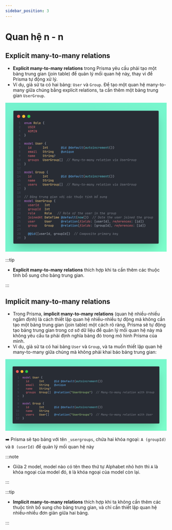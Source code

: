 ```yaml
---
sidebar_position: 3
---
```


# Quan hệ n - n

## Explicit many-to-many relations

- **Explicit many-to-many relations** trong Prisma yêu cầu phải tạo một bảng trung gian (join table) để quản lý mối quan hệ này, thay vì để Prisma tự động xử lý.
- Ví dụ, giả sử ta có hai bảng: `User` và `Group`. Để tạo một quan hệ many-to-many giữa chúng bằng explicit relations, ta cần thêm một bảng trung gian `UserGroup`.

![1729491827180](image/many-to-many-relation/1729491827180.png)

:::tip

- **Explicit many-to-many relations** thích hợp khi ta cần thêm các thuộc tính bổ sung cho bảng trung gian.

:::

## Implicit many-to-many relations

- Trong Prisma, **implicit many-to-many relations** (quan hệ nhiều-nhiều ngầm định) là cách thiết lập quan hệ nhiều-nhiều tự động mà không cần tạo một bảng trung gian (join table) một cách rõ ràng. Prisma sẽ tự động tạo bảng trung gian trong cơ sở dữ liệu để quản lý mối quan hệ này mà không yêu cầu ta phải định nghĩa bảng đó trong mô hình Prisma của mình.
- Ví dụ, giả sử ta có hai bảng `User` và `Group`, và ta muốn thiết lập quan hệ many-to-many giữa chúng mà không phải khai báo bảng trung gian:

![1729492912524](image/many-to-many-relation/1729492912524.png)

➡️ Prisma sẽ tạo bảng với tên `_usergroups`, chứa hai khóa ngoại: `A (groupId)` và `B (userId)` để quản lý mối quan hệ này

:::note

- Giữa 2 model, model nào có tên theo thứ tự Alphabet nhỏ hơn thì `A` là khóa ngoại của model đó, `B` là khóa ngoại của model còn lại.

:::

:::tip

- **Implicit many-to-many relations** thích hợp khi ta không cần thêm các thuộc tính bổ sung cho bảng trung gian, và chỉ cần thiết lập quan hệ nhiều-nhiều đơn giản giữa hai bảng.

:::
